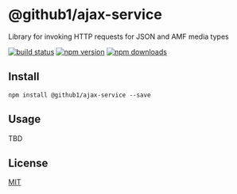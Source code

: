 # @github1/ajax-service

Library for invoking HTTP requests for JSON and AMF media types

[![build status](https://img.shields.io/travis/github1/ajax-service/master.svg?style=flat-square)](https://travis-ci.org/github1/ajax-service)
[![npm version](https://img.shields.io/npm/v/@github1/ajax-service.svg?style=flat-square)](https://www.npmjs.com/package/@github1/ajax-service)
[![npm downloads](https://img.shields.io/npm/dm/@github1/ajax-service.svg?style=flat-square)](https://www.npmjs.com/package/@github1/ajax-service)

## Install
```shell
npm install @github1/ajax-service --save
```

## Usage
TBD

## License
[MIT](LICENSE.md)